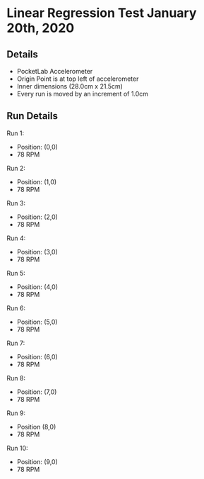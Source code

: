 # Linear Regression Test January 20th, 2020
## Details
- PocketLab Accelerometer
- Origin Point is at top left of accelerometer
- Inner dimensions (28.0cm x 21.5cm)
- Every run is moved by an increment of 1.0cm

## Run Details

Run 1:
- Position: (0,0)
- 78 RPM

Run 2:
- Position: (1,0)
- 78 RPM

Run 3:
- Position: (2,0)
- 78 RPM

Run 4:
- Position: (3,0)
- 78 RPM

Run 5:
- Position: (4,0)
- 78 RPM

Run 6:
- Position: (5,0)
- 78 RPM

Run 7:
- Position: (6,0)
- 78 RPM

Run 8:
- Position: (7,0)
- 78 RPM

Run 9:
- Position (8,0)
- 78 RPM

Run 10:
- Position: (9,0)
- 78 RPM